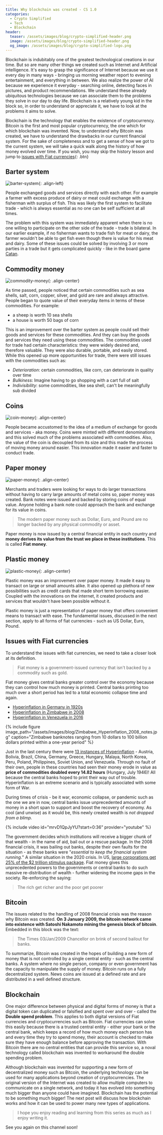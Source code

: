 ```yaml
---
title: Why blockchain was created - CS 1.0
categories:
  - Crypto Simplified
  - Tech
  - Blockchain
header:
  teaser: /assets/images/blog/crypto-simplified-header.png
  image: /assets/images/blog/crypto-simplified-header.png
  og_image: /assets/images/blog/crypto-simplified-logo.png
---
```


Blockchain is indubitably one of the greatest technological creations in our time. But so are many other things we created such as Internet and Artificial intelligence. It's easy to grasp the significance of Internet because we use it every day in many ways - bringing us morning weather report to evening entertainment, and everything in between. We also realize the power of AI because we experience it everyday - searching online, detecting faces in pictures, and product recommendations. We understand these already ubiquitous technologies because we can associate them to the problems they solve in our day to day life. Blockchain is a relatively young kid in the block so, in order to understand or appreciate it, we have to look at the problems it aims to solve.

Blockchain is the technology that enables the existence of cryptocurrency. Bitcoin is the first and most popular cryptocurrency, the one which for which blockchain was invented. Now, to understand why Bitcoin was created, we have to understand the drawbacks in our current financial system. For the sake of completeness and to get a sense of how we got to the current system, we will take a quick walk along the history of how money evolved over time. If you wish, you may skip the history lesson and jump to [issues with Fiat currencies](#issues-with-fiat-currencies){: .btn}


Barter system
----
![barter-system](/assets/images/blog/barter-system.jpg){: .align-left} 

People exchanged goods and services directly with each other. For example a farmer with excess produce of dairy or meat could exchange with a fisherman with surplus of fish. This was likely the first system to facilitate trade - which is always essential as no one can be self sufficient at all times. 

The problem with this system was immediately apparent when there is no one willing to participate on the other side of the trade - trade is bilateral. In our earlier example, if no fisherman wants to trade fish for meat or dairy, the farmer wouldn't be able to get fish even though there is value for his meat and dairy. Some of these issues could be solved by involving 3 or more parties in a trade but it gets complicated quickly - like in the board game [Catan](https://www.catan.com/game/catan).  


Commodity money
----
![commodity-money](/assets/images/blog/commodity-money.jpg){: .align-center} 

As time passed, people noticed that certain commodities such as sea shells, salt, corn, copper, silver, and gold are rare and always attractive. People began to quote value of their everyday items in terms of these commodities. For example:

- a sheep is worth 10 sea shells 
- a house is worth 50 bags of corn

This is an improvement over the barter system as people could sell their goods and services for these commodities. And they can buy the goods and services they need using these commodities. The commodities used for trade had certain characteristics: they were widely desired and, therefore valuable. They were also durable, portable, and easily stored. While this opened up more opportunities for trade, there were still issues with the commodities such as:

- _Deterioration_: certain commodities, like corn, can deteriorate in quality over time
- _Bulkiness_: Imagine having to go shopping with a cart full of salt
- _Indivisibility_: some commodities, like sea shell, can't be meaningfully sub divided 


Coins
----
![coin-money](/assets/images/blog/coin-money.jpg){: .align-center} 

People became accustomed to the idea of a medium of exchange for goods and services - aka money. Coins were minted with different denominations and this solved much of the problems  associated with commodities. Also, the value of the coin is decoupled from its size and this made the process of moving money around easier. This innovation made it easier and faster to conduct trade.

Paper money
----
![paper-money](/assets/images/blog/paper-money.jpg){: .align-center}

Merchants and traders were looking for ways to do larger transactions without having to carry large amounts of metal coins so, paper money was created. Bank notes were issued and backed by storing coins of equal value. Anyone holding a bank note could approach the bank and exchange for its value in coins. 

> The modern paper money such as Dollar, Euro, and Pound are no longer backed by any physical commodity or asset.

Paper money is now issued by a central financial entity in each country and __money derives its value from the trust we place in these institutions__. This is called __Fiat money__.


Plastic money
----
![plastic-money](/assets/images/blog/plastic-money.png){: .align-center}

Plastic money was an improvement over paper money. It made it easy to transact on large or small amounts alike. It also opened up plethora of new possibilities such as credit cards that made short term borrowing easier. Coupled with the innovations on the internet, it created products and services that wouldn't have been possible without it.

Plastic money is just a representation of paper money that offers convenient means to transact with ease. The fundamental issues, discussed in the next section, apply to all forms of fiat currencies - such as US Dollar, Euro, Pound. 


Issues with Fiat currencies
----
To understand the issues with fiat currencies, we need to take a closer look at its definition.

> Fiat money is a government-issued currency that isn't backed by a commodity such as gold. 

Fiat money gives central banks greater control over the economy because they can control how much money is printed. Central banks printing too much over a short period has led to a total economic collapse time and again.

- [Hyperinflation in Germany in 1920s](https://en.wikipedia.org/wiki/Hyperinflation_in_the_Weimar_Republic)
- [Hyperinflation in Zimbabwe in 2008](https://en.wikipedia.org/wiki/Hyperinflation_in_Zimbabwe)
- [Hyperinflation in Venezuela in 2016](https://en.wikipedia.org/wiki/Hyperinflation_in_Venezuela)


{% include figure image_path="/assets/images/blog/Zimbabwe_Hyperinflation_2008_notes.jpg" caption="Zimbabwe banknotes ranging from 10 dollars to 100 billion dollars printed within a one-year period" %}

Just in the last century there were [13 instances of Hyperinflation](https://en.wikipedia.org/wiki/Hyperinflation#Notable_hyperinflationary_periods) - Austria, Bolivia, Brazil, China, Germany, Greece, Hungary, Malaya, North Korea, Peru, Poland, Philippines, Soviet Union, and Venezuela. Through no fault of their own, people in these countries had seen their money erode in value as __price of commodities doubled every 14.82 hours__ (Hungary, July 1946)! All because the central banks hoped to print their way out of trouble. Hyperinflation is an extreme scenario and is typically associated with some form of War.

During times of crisis - be it war, economic collapse, or pandemic such as the one we are in now, central banks issue unprecedented amounts of money in a short span to support and boost the recovery of economy. As cool (and unwise) as it would be, this newly created wealth is _not dropped from a blimp._ 

{% include video id="mrvD1QpJyYU?start=0:36" provider="youtube" %}

The government decides which institutions will receive a bigger chunk of that wealth - in the name of aid, bail out or a rescue package. In the 2008 financial crisis, it was bailing out banks, despite their own faults for the situation - as these banks were "_essential to keep the financial system running._" A similar situation in the 2020 crisis. In US, [large corporations get 25% of the $2 trillion stimulus package](https://www.visualcapitalist.com/the-anatomy-of-the-2-trillion-covid-19-stimulus-bill/). Fiat money gives this unprecedented powers to the governments or central banks to do such massive re-distribution of wealth - further widening the income gaps in the society. Re-enforcing the saying:

> The rich get richer and the poor get poorer

Bitcoin
----
The issues related to the handling of 2008 financial crisis was the reason why Bitcoin was created. __On 3 January 2009, the bitcoin network came into existence with Satoshi Nakamoto mining the genesis block of bitcoin__. Embedded in this block was the text:

> The Times 03/Jan/2009 Chancellor on brink of second bailout for banks. 

To summarize, Bitcoin was created in the hopes of building a new form of money that is not controlled by a single central entity - such as the central banks. A system where no single person, company or even government has the capacity to manipulate the supply of money. Bitcoin runs on a fully decentralized system. News coins are issued at a defined rate and are distributed in a well defined structure.


Blockchain
----
One major difference between physical and digital forms of money is that a digital token can duplicated or falsified and spent over and over - called the __Double spend problem__. This applies to both digital versions of Fiat currencies and cryptocurrencies such as Bitcoin. Fiat currencies can solve this easily because there is a trusted central entity - either your bank or the central bank, which keeps a record of how much money each person has and every time they try to spend money, their account is checked to make sure they have enough balance before approving the transaction. With Bitcoin there are no central entities that can provide this service so, a noval technology called blockchain was invented to workaround the double spending problem.

Although blockchain was invented for supporting a new form of decentralized money such as Bitcoin, the underlying technology can be used for many applications beyond creation of  cryptocurrencies. The original version of the Internet was created to allow multiple computers to communicate on a single network, and today it has evolved into something much bigger than anyone could have imagined. Blockchain has the potential to be something much bigger! The next post will discuss how blockchain works and how it can be used to power many new types of applications.

> I hope you enjoy reading and learning from this series as much as I enjoy writing it. 

See you again on this channel soon! 
